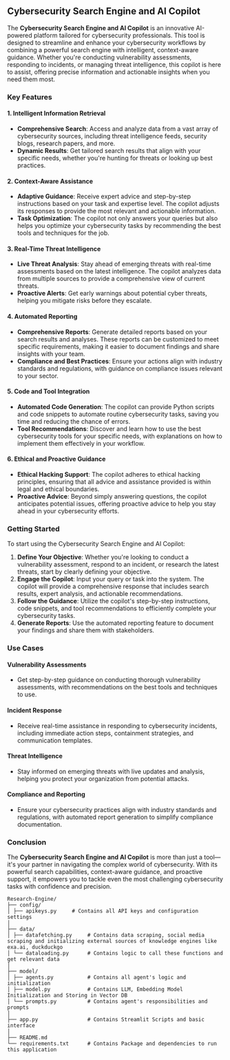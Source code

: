 ## Cybersecurity Search Engine and AI Copilot

The **Cybersecurity Search Engine and AI Copilot** is an innovative AI-powered platform tailored for cybersecurity professionals. This tool is designed to streamline and enhance your cybersecurity workflows by combining a powerful search engine with intelligent, context-aware guidance. Whether you're conducting vulnerability assessments, responding to incidents, or managing threat intelligence, this copilot is here to assist, offering precise information and actionable insights when you need them most.

### Key Features

#### 1. **Intelligent Information Retrieval**
   - **Comprehensive Search**: Access and analyze data from a vast array of cybersecurity sources, including threat intelligence feeds, security blogs, research papers, and more.
   - **Dynamic Results**: Get tailored search results that align with your specific needs, whether you're hunting for threats or looking up best practices.

#### 2. **Context-Aware Assistance**
   - **Adaptive Guidance**: Receive expert advice and step-by-step instructions based on your task and expertise level. The copilot adjusts its responses to provide the most relevant and actionable information.
   - **Task Optimization**: The copilot not only answers your queries but also helps you optimize your cybersecurity tasks by recommending the best tools and techniques for the job.

#### 3. **Real-Time Threat Intelligence**
   - **Live Threat Analysis**: Stay ahead of emerging threats with real-time assessments based on the latest intelligence. The copilot analyzes data from multiple sources to provide a comprehensive view of current threats.
   - **Proactive Alerts**: Get early warnings about potential cyber threats, helping you mitigate risks before they escalate.

#### 4. **Automated Reporting**
   - **Comprehensive Reports**: Generate detailed reports based on your search results and analyses. These reports can be customized to meet specific requirements, making it easier to document findings and share insights with your team.
   - **Compliance and Best Practices**: Ensure your actions align with industry standards and regulations, with guidance on compliance issues relevant to your sector.

#### 5. **Code and Tool Integration**
   - **Automated Code Generation**: The copilot can provide Python scripts and code snippets to automate routine cybersecurity tasks, saving you time and reducing the chance of errors.
   - **Tool Recommendations**: Discover and learn how to use the best cybersecurity tools for your specific needs, with explanations on how to implement them effectively in your workflow.

#### 6. **Ethical and Proactive Guidance**
   - **Ethical Hacking Support**: The copilot adheres to ethical hacking principles, ensuring that all advice and assistance provided is within legal and ethical boundaries.
   - **Proactive Advice**: Beyond simply answering questions, the copilot anticipates potential issues, offering proactive advice to help you stay ahead in your cybersecurity efforts.

### Getting Started

To start using the Cybersecurity Search Engine and AI Copilot:

1. **Define Your Objective**: Whether you're looking to conduct a vulnerability assessment, respond to an incident, or research the latest threats, start by clearly defining your objective.
2. **Engage the Copilot**: Input your query or task into the system. The copilot will provide a comprehensive response that includes search results, expert analysis, and actionable recommendations.
3. **Follow the Guidance**: Utilize the copilot's step-by-step instructions, code snippets, and tool recommendations to efficiently complete your cybersecurity tasks.
4. **Generate Reports**: Use the automated reporting feature to document your findings and share them with stakeholders.

### Use Cases

#### **Vulnerability Assessments**
   - Get step-by-step guidance on conducting thorough vulnerability assessments, with recommendations on the best tools and techniques to use.

#### **Incident Response**
   - Receive real-time assistance in responding to cybersecurity incidents, including immediate action steps, containment strategies, and communication templates.

#### **Threat Intelligence**
   - Stay informed on emerging threats with live updates and analysis, helping you protect your organization from potential attacks.

#### **Compliance and Reporting**
   - Ensure your cybersecurity practices align with industry standards and regulations, with automated report generation to simplify compliance documentation.

### Conclusion

The **Cybersecurity Search Engine and AI Copilot** is more than just a tool—it's your partner in navigating the complex world of cybersecurity. With its powerful search capabilities, context-aware guidance, and proactive support, it empowers you to tackle even the most challenging cybersecurity tasks with confidence and precision.

```
Research-Engine/
├── config/
│ ├── apikeys.py     # Contains all API keys and configuration settings
│
├── data/
│ ├── datafetching.py     # Contains data scraping, social media scraping and initializing external sources of knowledge engines like exa.ai, duckduckgo
│ └── dataloading.py      # Contains logic to call these functions and get relevant data
│
├── model/
│ ├── agents.py           # Contains all agent's logic and initialization
│ ├── model.py            # Contains LLM, Embedding Model Initialization and Storing in Vector DB
│ └── prompts.py          # Contains agent's responsibilities and prompts
│
├── app.py                # Contains Streamlit Scripts and basic interface
│
├── README.md
└── requirements.txt      # Contains Package and dependencies to run this application
```
